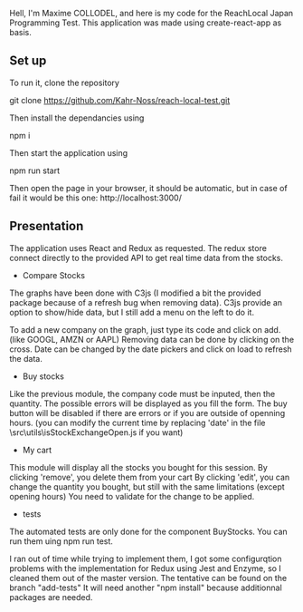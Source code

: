 Hell, I'm Maxime COLLODEL, and here is my code for the ReachLocal Japan Programming Test.
This application was made using create-react-app as basis.

## Set up

To run it, clone the repository

git clone https://github.com/Kahr-Noss/reach-local-test.git

Then install the dependancies using

npm i

Then start the application using 

npm run start

Then open the page in your browser, it should be automatic, but in case of fail it would be this one:
http://localhost:3000/


## Presentation

The application uses React and Redux as requested.
The redux store connect directly to the provided API to get real time data from the stocks.

- Compare Stocks

The graphs have been done with C3js (I modified a bit the provided package because of a refresh bug when removing data).
C3js provide an option to show/hide data, but I still add a menu on the left to do it.

To add a new company on the graph, just type its code and click on add. (like GOOGL, AMZN or AAPL)
Removing data can be done by clicking on the cross.
Date can be changed by the date pickers and click on load to refresh the data.

- Buy stocks

Like the previous module, the company code must be inputed, then the quantity.
The possible errors will be displayed as you fill the form.
The buy button will be disabled if there are errors or if you are outside of openning hours. (you can modify the current time by replacing 'date' in the file \src\utils\isStockExchangeOpen.js if you want)

- My cart

This module will display all the stocks you bought for this session.
By clicking 'remove', you delete them from your cart
By clicking 'edit', you can change the quantity you bought, but still with the same limitations (except opening hours)
You need to validate for the change to be applied.

- tests

The automated tests are only done for the component BuyStocks.
You can run them uing npm run test.

I ran out of time while trying to implement them, I got some configurqtion problems with the implementation for Redux using Jest and Enzyme, so I cleaned them out of the master version.
The tentative can be found on the branch "add-tests"
It will need another "npm install" because additionnal packages are needed.
